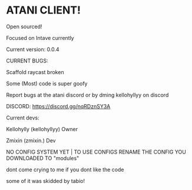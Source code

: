 # ATANI CLIENT!
Open sourced!

Focused on Intave currently

Current version: 0.0.4

CURRENT BUGS:

Scaffold raycast broken

Some (Most) code is super goofy

Report bugs at the atani discord or by dming kellohyllyy on discord

DISCORD: https://discord.gg/nqRDznSY3A

Current devs:

Kellohylly (kellohyllyy) Owner

Zmixin (zmixin.) Dev

NO CONFIG SYSTEM YET | TO USE CONFIGS RENAME THE CONFIG YOU DOWNLOADED TO "modules"

dont come crying to me if you dont like the code

some of it was skidded by tabio!
